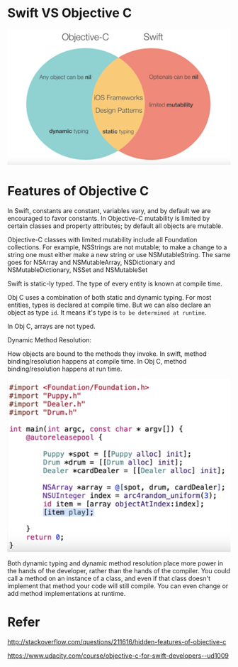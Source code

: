 # Swift VS Objective C

![](SwiftVsObjC.png)

# Features of Objective C

In Swift, constants are constant, variables vary, and by default we are encouraged to favor constants. In Objective-C mutability is limited by certain classes and property attributes; by default all objects are mutable.

Objective-C classes with limited mutability include all Foundation collections. For example, NSStrings are not mutable; to make a change to a string one must either make a new string or use NSMutableString. The same goes for NSArray and NSMutableArray, NSDictionary and NSMutableDictionary, NSSet and NSMutableSet

Swift is static-ly typed. The type of every entity is known at compile time.

Obj C uses a combination of both static and dynamic typing. For most entities, types is declared at compile time. But we can also declare an object as type `id`. It means it's type is `to be determined at runtime`.

In Obj C, arrays are not typed.

Dynamic Method Resolution:

How objects are bound to the methods they invoke.
In swift, method binding/resolution happens at compile time.
In Obj C, method binding/resolution happens at run time.

![](DynamicMethodResolution.png)

Both dynamic typing and dynamic method resolution place more power in the hands of the developer, rather than the hands of the compiler. You could call a method on an instance of a class, and even if that class doesn't implement that method your code will still compile. You can even change or add method implementations at runtime.


# Refer

http://stackoverflow.com/questions/211616/hidden-features-of-objective-c

https://www.udacity.com/course/objective-c-for-swift-developers--ud1009